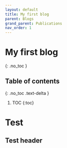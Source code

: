 ```yaml
---
layout: default
title: My first blog
parent: Blogs
grand_parent: Publications
nav_order: 1
---
```


# My first blog
{: .no_toc }

## Table of contents
{: .no_toc .text-delta }

1. TOC
{:toc}


# Test

## Test header